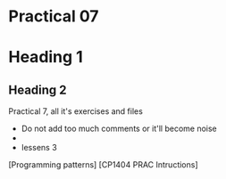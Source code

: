 # Practical 07

# Heading 1
## Heading 2

Practical 7, all it's exercises and files

- Do not add too much comments or it'll become noise
- 
- lessens 3

[Programming patterns]
[CP1404 PRAC Intructions]


